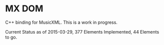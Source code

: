 MX DOM
=======

C++ binding for MusicXML.  This is a work in progress.

Current Status as of 2015-03-29, 377 Elements Implemented, 44 Elements to go.
